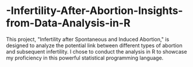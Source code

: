 # -Infertility-After-Abortion-Insights-from-Data-Analysis-in-R
This project, "Infertility after Spontaneous and Induced Abortion," is designed to analyze the potential link between different types of abortion and subsequent infertility. I chose to conduct the analysis in R to showcase my proficiency in this powerful statistical programming language.
